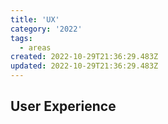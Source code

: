 ```yaml
---
title: 'UX'
category: '2022'
tags:
  - areas
created: 2022-10-29T21:36:29.483Z
updated: 2022-10-29T21:36:29.483Z
---
```


## User Experience